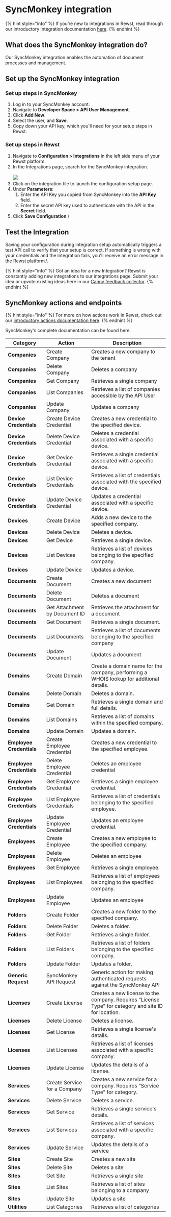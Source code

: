 # SyncMonkey integration

{% hint style="info" %}
If you’re new to integrations in Rewst, read through our introductory integration documentation [here](https://docs.rewst.help/documentation/integrations).
{% endhint %}

## What does the SyncMonkey integration do?

Our SyncMonkey integration enables the automation of document processes and management.&#x20;

## Set up the SyncMonkey integration

### Set up steps in SyncMonkey

1. Log in to your SyncMonkey account.
2. Navigate to **Developer Space > API User Management**.
3. Click **Add New**.
4. Select the user, and **Save**.
5. Copy down your API key, which you'll need for your setup steps in Rewst.

### Set up steps in Rewst

1. Navigate to **Configuration > Integrations** in the left side menu of your Rewst platform.
2. In the Integrations page, search for the SyncMonkey integration.\
   \
   ![](<../../../../.gitbook/assets/Screenshot 2025-02-26 at 11.54.36 AM.png>)
3. Click on the integration tile to launch the configuration setup page.
4. Under **Parameters**:
   1. Enter the API Key you copied from SyncMonkey into the **API Key** field.
   2. Enter the secret API key used to authenticate with the API in the **Secret** field.
5. Click **Save Configuration**.\


## Test the Integration

Saving your configuration during integration setup automatically triggers a test API call to verify that your setup is correct. If something is wrong with your credentials and the integration fails, you'll receive an error message in the Rewst platform.\


{% hint style="info" %}
Got an idea for a new Integration? Rewst is constantly adding new integrations to our integrations page. Submit your idea or upvote existing ideas here in our [Canny feedback collector](https://rewst.canny.io/integrations).
{% endhint %}

## SyncMonkey actions and endpoints

{% hint style="info" %}
For more on how actions work in Rewst, check out our [introductory actions documentation here](https://docs.rewst.help/documentation/workflows/actions-in-rewst).
{% endhint %}

SyncMonkey's complete documentation can be found here.

| Category                 | Action                        | Description                                                                                          |
| ------------------------ | ----------------------------- | ---------------------------------------------------------------------------------------------------- |
| **Companies**            | Create Company                | Creates a new company to the tenant                                                                  |
| **Companies**            | Delete Company                | Deletes a company                                                                                    |
| **Companies**            | Get Company                   | Retrieves a single company                                                                           |
| **Companies**            | List Companies                | Retrieves a list of companies accessible by the API User                                             |
| **Companies**            | Update Company                | Updates a company                                                                                    |
| **Device Credentials**   | Create Device Credential      | Creates a new credential to the specified device.                                                    |
| **Device Credentials**   | Delete Device Credential      | Deletes a credential associated with a specific device.                                              |
| **Device Credentials**   | Get Device Credential         | Retrieves a single credential associated with a specific device.                                     |
| **Device Credentials**   | List Device Credentials       | Retrieves a list of credentials associated with the specified device.                                |
| **Device Credentials**   | Update Device Credential      | Updates a credential associated with a specific device.                                              |
| **Devices**              | Create Device                 | Adds a new device to the specified company.                                                          |
| **Devices**              | Delete Device                 | Deletes a device.                                                                                    |
| **Devices**              | Get Device                    | Retrieves a single device.                                                                           |
| **Devices**              | List Devices                  | Retrieves a list of devices belonging to the specified company.                                      |
| **Devices**              | Update Device                 | Updates a device.                                                                                    |
| **Documents**            | Create Document               | Creates a new document                                                                               |
| **Documents**            | Delete Document               | Deletes a document                                                                                   |
| **Documents**            | Get Attachment by Document ID | Retrieves the attachment for a document                                                              |
| **Documents**            | Get Document                  | Retrieves a single document.                                                                         |
| **Documents**            | List Documents                | Retrieves a list of documents belonging to the specified company                                     |
| **Documents**            | Update Document               | Updates a document                                                                                   |
| **Domains**              | Create Domain                 | Create a domain name for the company, performing a WHOIS lookup for additional details.              |
| **Domains**              | Delete Domain                 | Deletes a domain.                                                                                    |
| **Domains**              | Get Domain                    | Retrieves a single domain and full details.                                                          |
| **Domains**              | List Domains                  | Retrieves a list of domains within the specified company.                                            |
| **Domains**              | Update Domain                 | Updates a domain.                                                                                    |
| **Employee Credentials** | Create Employee Credential    | Creates a new credential to the specified employee.                                                  |
| **Employee Credentials** | Delete Employee Credential    | Deletes an employee credential                                                                       |
| **Employee Credentials** | Get Employee Credential       | Retrieves a single employee credential.                                                              |
| **Employee Credentials** | List Employee Credentials     | Retrieves a list of credentials belonging to the specified employee.                                 |
| **Employee Credentials** | Update Employee Credential    | Updates an employee credential.                                                                      |
| **Employees**            | Create Employee               | Creates a new employee to the specified company.                                                     |
| **Employees**            | Delete Employee               | Deletes an employee                                                                                  |
| **Employees**            | Get Employee                  | Retrieves a single employee.                                                                         |
| **Employees**            | List Employees                | Retrieves a list of employees belonging to the specified company.                                    |
| **Employees**            | Update Employee               | Updates an employee                                                                                  |
| **Folders**              | Create Folder                 | Creates a new folder to the specified company.                                                       |
| **Folders**              | Delete Folder                 | Deletes a folder.                                                                                    |
| **Folders**              | Get Folder                    | Retrieves a single folder.                                                                           |
| **Folders**              | List Folders                  | Retrieves a list of folders belonging to the specified company.                                      |
| **Folders**              | Update Folder                 | Updates a folder.                                                                                    |
| **Generic Request**      | SyncMonkey API Request        | Generic action for making authenticated requests against the SyncMonkey API                          |
| **Licenses**             | Create License                | Creates a new license to the company. Requires “License Type” for category and site ID for location. |
| **Licenses**             | Delete License                | Deletes a license.                                                                                   |
| **Licenses**             | Get License                   | Retrieves a single license's details.                                                                |
| **Licenses**             | List Licenses                 | Retrieves a list of licenses associated with a specific company.                                     |
| **Licenses**             | Update License                | Updates the details of a license.                                                                    |
| **Services**             | Create Service for a Company  | Creates a new service for a company. Requires “Service Type” for category.                           |
| **Services**             | Delete Service                | Deletes a service.                                                                                   |
| **Services**             | Get Service                   | Retrieves a single service's details.                                                                |
| **Services**             | List Services                 | Retrieves a list of services associated with a specific company.                                     |
| **Services**             | Update Service                | Updates the details of a service                                                                     |
| **Sites**                | Create Site                   | Creates a new site                                                                                   |
| **Sites**                | Delete Site                   | Deletes a site                                                                                       |
| **Sites**                | Get Site                      | Retrieves a single site                                                                              |
| **Sites**                | List Sites                    | Retrieves a list of sites belonging to a company                                                     |
| **Sites**                | Update Site                   | Updates a site                                                                                       |
| **Utilities**            | List Categories               | Retrieves a list of categories                                                                       |
